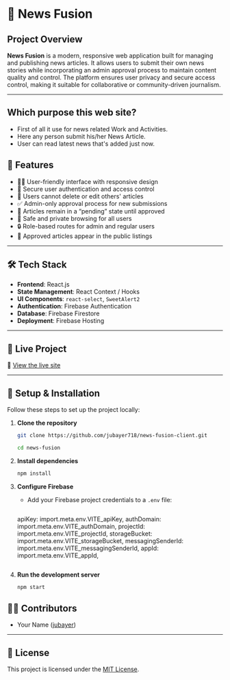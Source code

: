 
# 📰 News Fusion

## Project Overview

**News Fusion** is a modern, responsive web application built for managing and publishing news articles. It allows users to submit their own news stories while incorporating an admin approval process to maintain content quality and control. The platform ensures user privacy and secure access control, making it suitable for collaborative or community-driven journalism.

---

## Which purpose this web site?

* First of all it use for news related Work and Activities.
* Here any person submit his/her News Article.
* User can read latest news that's added just now.


## 🌟 Features

* 🧑‍💻 User-friendly interface with responsive design
* 🔐 Secure user authentication and access control
* 🚫 Users cannot delete or edit others' articles
* ✅ Admin-only approval process for new submissions
* 📝 Articles remain in a “pending” state until approved
* 🧭 Safe and private browsing for all users
* 🔒 Role-based routes for admin and regular users
* 📄 Approved articles appear in the public listings

---

## 🛠 Tech Stack

* **Frontend**: React.js
* **State Management**: React Context / Hooks
* **UI Components**: `react-select`, `SweetAlert2`
* **Authentication**: Firebase Authentication
* **Database**: Firebase Firestore
* **Deployment**: Firebase Hosting

---

## 🚀 Live Project

🔗 [View the live site](https://newfusion-f31a5.web.app)

---

## 🧪 Setup & Installation

Follow these steps to set up the project locally:

1. **Clone the repository**

   ```bash
   git clone https://github.com/jubayer718/news-fusion-client.git

   cd news-fusion
   ```

2. **Install dependencies**

   ```bash
   npm install
   ```

3. **Configure Firebase**

   * Add your Firebase project credentials to a `.env` file:

     ```
    apiKey: import.meta.env.VITE_apiKey,
    authDomain: import.meta.env.VITE_authDomain,
    projectId: import.meta.env.VITE_projectId,
    storageBucket: import.meta.env.VITE_storageBucket,
    messagingSenderId: import.meta.env.VITE_messagingSenderId,
    appId: import.meta.env.VITE_appId,
     ```

4. **Run the development server**

   ```bash
   npm start
   ```

## 👨‍💻 Contributors

* Your Name ([jubayer](https://github.com/jubayer718))


---

## 📄 License

This project is licensed under the [MIT License](LICENSE).

